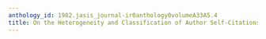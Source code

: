 ```yaml
---
anthology_id: 1982.jasis_journal-ir0anthology0volumeA33A5.4
title: On the Heterogeneity and Classification of Author Self-Citations
---
```

